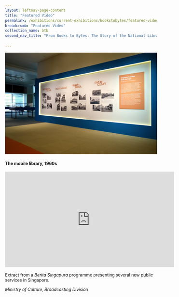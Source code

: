 ```yaml
---
layout: leftnav-page-content
title: "Featured Video"
permalink: /exhibitions/current-exhibitions/bookstobytes/featured-video/
breadcrumb: "Featured Video"
collection_name: btb
second_nav_title: "From Books to Bytes: The Story of the National Library"

---
```


![Photo of a wall, featuring old photos of city areas that were taken by Lee Kip Lin.](/images/event-images/donors/donors-gallery_featured_1.jpg)

#### The mobile library, 1960s

<iframe width="560" height="315" src="https://www.youtube.com/embed/SPb79aI6quk" frameborder="0" allow="accelerometer; autoplay; encrypted-media; gyroscope; picture-in-picture" allowfullscreen></iframe>

Extract from a _Berita Singapura_ programme presenting several new public services in Singapore.

_Ministry of Culture, Broadcasting Division_
